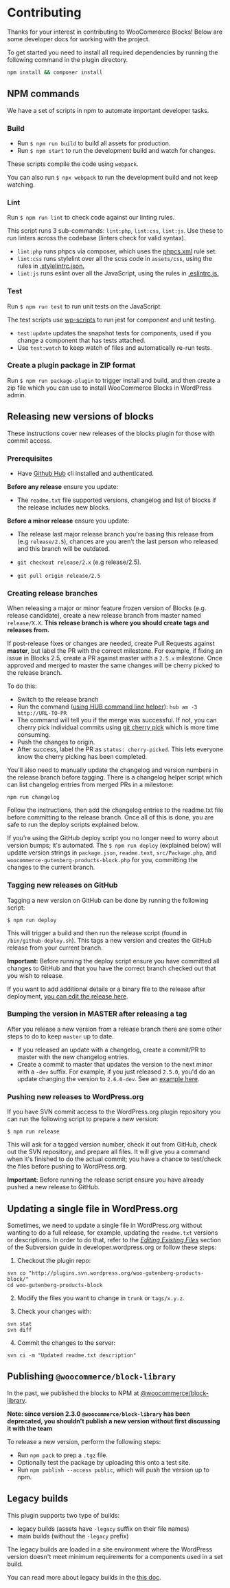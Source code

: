 # Contributing

Thanks for your interest in contributing to WooCommerce Blocks! Below are some developer docs for working with the project.

To get started you need to install all required dependencies by running the following command in the plugin directory.

```bash
npm install && composer install
```

## NPM commands

We have a set of scripts in npm to automate important developer tasks.

### Build

-   Run `$ npm run build` to build all assets for production.
-   Run `$ npm start` to run the development build and watch for changes.

These scripts compile the code using `webpack`.

You can also run `$ npx webpack` to run the development build and not keep watching.

### Lint

Run `$ npm run lint` to check code against our linting rules.

This script runs 3 sub-commands: `lint:php`, `lint:css`, `lint:js`. Use these to run linters across the codebase (linters check for valid syntax).

-   `lint:php` runs phpcs via composer, which uses the [phpcs.xml](https://github.com/woocommerce/woocommerce-gutenberg-products-block/blob/master/phpcs.xml) rule set.
-   `lint:css` runs stylelint over all the scss code in `assets/css`, using the rules in [.stylelintrc.json.](https://github.com/woocommerce/woocommerce-gutenberg-products-block/blob/master/.stylelintrc.json)
-   `lint:js` runs eslint over all the JavaScript, using the rules in [.eslintrc.js.](https://github.com/woocommerce/woocommerce-gutenberg-products-block/blob/master/.eslintrc.js)

### Test

Run `$ npm run test` to run unit tests on the JavaScript.

The test scripts use [wp-scripts](https://github.com/WordPress/gutenberg/tree/master/packages/scripts) to run jest for component and unit testing.

-   `test:update` updates the snapshot tests for components, used if you change a component that has tests attached.
-   Use `test:watch` to keep watch of files and automatically re-run tests.

### Create a plugin package in ZIP format

Run `$ npm run package-plugin` to trigger install and build, and then create a zip file which you can use to install WooCommerce Blocks in WordPress admin.

## Releasing new versions of blocks

These instructions cover new releases of the blocks plugin for those with commit access.

### Prerequisites

-   Have [Github Hub](https://github.com/github/hub) cli installed and authenticated.

**Before any release** ensure you update:

-   The `readme.txt` file supported versions, changelog and list of blocks if the release includes new blocks.

**Before a minor release** ensure you update:

-   The release last major release branch you're basing this release from (e.g `release/2.5`), chances are you aren’t the last person who released and this branch will be outdated.

-   `git checkout release/2.x` (e.g release/2.5).
-   `git pull origin release/2.5`

### Creating release branches

When releasing a major or minor feature frozen version of Blocks (e.g. release candidate), create a new release branch from master named `release/X.X`. **This release branch is where you should create tags and releases from.**

If post-release fixes or changes are needed, create Pull Requests against **master**, but label the PR with the correct milestone. For example, if fixing an issue in Blocks 2.5, create a PR against master with a `2.5.x` milestone. Once approved and merged to master the same changes will be cherry picked to the release branch.

To do this:

-   Switch to the release branch
-   Run the command ([using HUB command line helper](https://hub.github.com/hub-am.1.html)): `hub am -3 http://URL-TO-PR`
-   The command will tell you if the merge was successful. If not, you can cherry pick individual commits using [git cherry pick](https://git-scm.com/docs/git-cherry-pick) which is more time consuming.
-   Push the changes to origin.
-   After success, label the PR as `status: cherry-picked`. This lets everyone know the cherry picking has been completed.

You'll also need to manually update the changelog and version numbers in the release branch before tagging. There is a changelog helper script which can list changelog entries from merged PRs in a milestone:

`npm run changelog`

Follow the instructions, then add the changelog entries to the readme.txt file before committing to the release branch. Once all of this is done, you are safe to run the deploy scripts explained below.

If you're using the GitHub deploy script you no longer need to worry about version bumps; it's automated. The `$ npm run deploy` (explained below) will update version strings in `package.json`, `readme.text`, `src/Package.php`, and `woocommerce-gutenberg-products-block.php` for you, committing the changes to the current branch.

### Tagging new releases on GitHub

Tagging a new version on GitHub can be done by running the following script:

```shell
$ npm run deploy
```

This will trigger a build and then run the release script (found in `/bin/github-deploy.sh`). This tags a new version and creates the GitHub release from your current branch.

**Important:** Before running the deploy script ensure you have committed all changes to GitHub and that you have the correct branch checked out that you wish to release.

If you want to add additional details or a binary file to the release after deployment, [you can edit the release here](https://github.com/woocommerce/woocommerce-gutenberg-products-block/releases).

### Bumping the version in MASTER after releasing a tag

After you release a new version from a release branch there are some other steps to do to keep `master` up to date.

-   If you released an update with a changelog, create a commit/PR to master with the new changelog entries.
-   Create a commit to master that updates the version to the next minor with a `-dev` suffix. For example, if you just released `2.5.0`, you'd do an update changing the version to `2.6.0-dev`. See an [example here](https://github.com/woocommerce/woocommerce-gutenberg-products-block/commit/e27f053e7be0bf7c1d376f5bdb9d9999190ce158).

### Pushing new releases to WordPress.org

If you have SVN commit access to the WordPress.org plugin repository you can run the following script to prepare a new version:

```shell
$ npm run release
```

This will ask for a tagged version number, check it out from GitHub, check out the SVN repository, and prepare all files. It will give you a command when it's finished to do the actual commit; you have a chance to test/check the files before pushing to WordPress.org.

**Important:** Before running the release script ensure you have already pushed a new release to GitHub.

## Updating a single file in WordPress.org

Sometimes, we need to update a single file in WordPress.org without wanting to do a full release, for example, updating the `readme.txt` versions or descriptions. In order to do that, refer to the _[Editing Existing Files](https://developer.wordpress.org/plugins/wordpress-org/how-to-use-subversion/#editing-existing-files)_ section of the Subversion guide in developer.wordpress.org or follow these steps:

1. Checkout the plugin repo:

```
svn co "http://plugins.svn.wordpress.org/woo-gutenberg-products-block/"
cd woo-gutenberg-products-block
```

2. Modify the files you want to change in `trunk` or `tags/x.y.z`.

3. Check your changes with:

```
svn stat
svn diff
```

4. Commit the changes to the server:

```
svn ci -m "Updated readme.txt description"
```

## Publishing `@woocommerce/block-library`

In the past, we published the blocks to NPM at [@woocommerce/block-library](https://www.npmjs.com/package/@woocommerce/block-library).

**Note: since version 2.3.0 `@woocommerce/block-library` has been deprecated, you shouldn't publish a new version without first discussing it with the team**

To release a new version, perform the following steps:

-   Run `npm pack` to prep a `.tgz` file.
-   Optionally test the package by uploading this onto a test site.
-   Run `npm publish --access public`, which will push the version up to npm.

## Legacy builds

This plugin supports two type of builds:

-   legacy builds (assets have `-legacy` suffix on their file names)
-   main builds (without the `-legacy` prefix)

The legacy builds are loaded in a site environment where the WordPress version doesn't meet minimum requirements for a components used in a set build.

You can read more about legacy builds in the [this doc](./assets/js/legacy/README.md).
